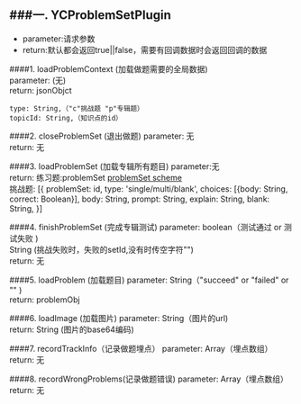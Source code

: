 
###一. YCProblemSetPlugin
-----
+ parameter:请求参数  
+ return:默认都会返回true||false，需要有回调数据时会返回回调的数据

####1. loadProblemContext (加载做题需要的全局数据)  
parameter:
  (无)  
return:  jsonObjct
 ````
type: String,（"c"挑战题 "p"专辑题）
topicId: String,（知识点的id）

 ````

####2. closeProblemSet (退出做题)
parameter:
  无  
return: 无 

####3. loadProblemSet (加载专辑所有题目)
parameter:无  
return: 
练习题:problemSet [problemSet scheme](https://github.com/guanghetv/onions/blob/master/src/models/problemSet.js)  
挑战题:  [{
        problemSet: id,
        type: 'single/multi/blank',
        choices: [{body: String, correct: Boolean}],
        body: String,
        prompt: String,
        explain: String,
        blank: String,
    }]

####4. finishProblemSet (完成专辑测试)
parameter: 
boolean（测试通过 or 测试失败 )  
String (挑战失败时，失败的setId,没有时传空字符"")  
return: 无  

####5. loadProblem (加载题目)
parameter: String（"succeed" or "failed" or "" )  
return: problemObj  

####6. loadImage (加载图片)
parameter: String（图片的url)  
return: String (图片的base64编码)  

####7. recordTrackInfo（记录做题埋点）
parameter: Array（埋点数组）  
return: 无 

####8. recordWrongProblems(记录做题错误)
parameter: Array（埋点数组）  
return: 无 
